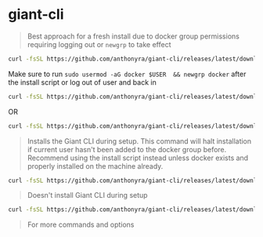 # giant-cli

> Best approach for a fresh install due to docker group permissions requiring logging out or `newgrp` to take effect
```bash
curl -fsSL https://github.com/anthonyra/giant-cli/releases/latest/download/giant-cli | bash -s -- install
```

Make sure to run `sudo usermod -aG docker $USER  && newgrp docker` after the install script or log out of user and back in

```bash
curl -fsSL https://github.com/anthonyra/giant-cli/releases/latest/download/giant-cli | bash -s -- setup
```

OR

```bash
curl -fsSL https://github.com/anthonyra/giant-cli/releases/latest/download/giant-cli | bash -s -- setup --install
```
> Installs the Giant CLI during setup. This command will halt installation if current user hasn't been added to the docker group before. Recommend using the install script instead unless docker exists and properly installed on the machine already.

```bash
curl -fsSL https://github.com/anthonyra/giant-cli/releases/latest/download/giant-cli | bash -s -- setup
```
> Doesn't install Giant CLI during setup

```bash
curl -fsSL https://github.com/anthonyra/giant-cli/releases/latest/download/giant-cli | bash -s -- --help
```
> For more commands and options
